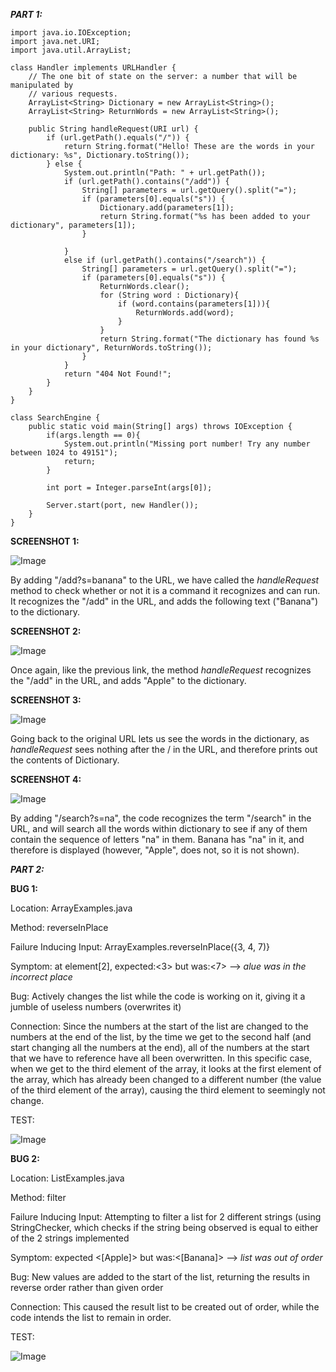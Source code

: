 ***PART 1:***
```
import java.io.IOException;
import java.net.URI;
import java.util.ArrayList;

class Handler implements URLHandler {
    // The one bit of state on the server: a number that will be manipulated by
    // various requests.
    ArrayList<String> Dictionary = new ArrayList<String>();
    ArrayList<String> ReturnWords = new ArrayList<String>();

    public String handleRequest(URI url) {
        if (url.getPath().equals("/")) {
            return String.format("Hello! These are the words in your dictionary: %s", Dictionary.toString());
        } else {
            System.out.println("Path: " + url.getPath());
            if (url.getPath().contains("/add")) {
                String[] parameters = url.getQuery().split("=");
                if (parameters[0].equals("s")) {
                    Dictionary.add(parameters[1]);
                    return String.format("%s has been added to your dictionary", parameters[1]);
                }
                
            }
            else if (url.getPath().contains("/search")) {
                String[] parameters = url.getQuery().split("=");
                if (parameters[0].equals("s")) {
                    ReturnWords.clear();
                    for (String word : Dictionary){
                        if (word.contains(parameters[1])){
                            ReturnWords.add(word);
                        }
                    }
                    return String.format("The dictionary has found %s in your dictionary", ReturnWords.toString());
                }
            }
            return "404 Not Found!";
        }
    }
}

class SearchEngine {
    public static void main(String[] args) throws IOException {
        if(args.length == 0){
            System.out.println("Missing port number! Try any number between 1024 to 49151");
            return;
        }

        int port = Integer.parseInt(args[0]);

        Server.start(port, new Handler());
    }
}
```


**SCREENSHOT 1:**

![Image](https://media.discordapp.net/attachments/890102969536753746/1030718371538407445/unknown.png)

By adding "/add?s=banana" to the URL, we have called the *handleRequest* method to check whether or not it is a command it recognizes and can run. It recognizes the "/add" in the URL, and adds the following text ("Banana") to the dictionary.


**SCREENSHOT 2:**

![Image](https://media.discordapp.net/attachments/890102969536753746/1030718576136568832/unknown.png)

Once again, like the previous link, the method *handleRequest* recognizes the "/add" in the URL, and adds "Apple" to the dictionary.

**SCREENSHOT 3:**

![Image](https://media.discordapp.net/attachments/890102969536753746/1030718668700659752/unknown.png)

Going back to the original URL lets us see the words in the dictionary, as *handleRequest* sees nothing after the / in the URL, and therefore prints out the contents of Dictionary.


**SCREENSHOT 4:**

![Image](https://media.discordapp.net/attachments/890102969536753746/1030718576136568832/unknown.png)

By adding "/search?s=na", the code recognizes the term "/search" in the URL, and will search all the words within dictionary to see if any of them contain the sequence of letters "na" in them. Banana has "na" in it, and therefore is displayed (however, "Apple", does not, so it is not shown).



***PART 2:***

**BUG 1:**

Location: ArrayExamples.java

Method: reverseInPlace

Failure Inducing Input: ArrayExamples.reverseInPlace({3, 4, 7)}

Symptom: at element\[2], expected:<3> but was:<7> --> *alue was in the incorrect place*

Bug: Actively changes the list while the code is working on it, giving it a jumble of useless numbers (overwrites it)

Connection: Since the numbers at the start of the list are changed to the numbers at the end of the list, by the time we get to the second half (and start changing all the numbers at the end), all of the numbers at the start that we have to reference have all been overwritten. In this specific case, when we get to the third element of the array, it looks at the first element of the array, which has already been changed to a different number (the value of the third element of the array), causing the third element to seemingly not change.

TEST:

![Image](https://cdn.discordapp.com/attachments/890102969536753746/1030732239539015701/unknown.png)


**BUG 2:**

Location: ListExamples.java

Method: filter

Failure Inducing Input: Attempting to filter a list for 2 different strings (using StringChecker, which checks if the string being observed is equal to either of the 2 strings implemented

Symptom: expected <\[Apple]> but was:<\[Banana]> --> *list was out of order*

Bug: New values are added to the start of the list, returning the results in reverse order rather than given order

Connection: This caused the result list to be created out of order, while the code intends the list to remain in order.

TEST:

![Image](https://media.discordapp.net/attachments/890102969536753746/1030732300612272138/unknown.png)
